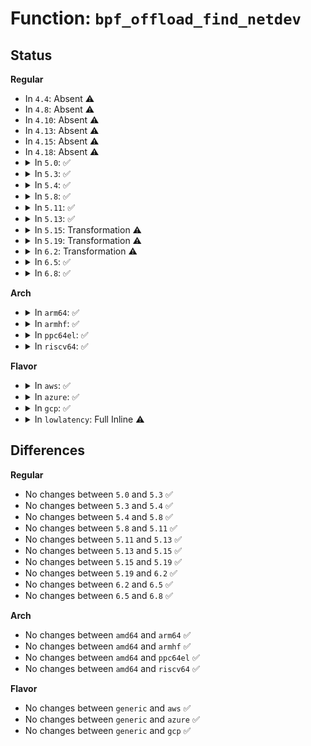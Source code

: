 # Function: <code>bpf_offload_find_netdev</code>

## Status
<b>Regular</b>
<ul>
<li>
In <code>4.4</code>: Absent ⚠️
</li>
<li>
In <code>4.8</code>: Absent ⚠️
</li>
<li>
In <code>4.10</code>: Absent ⚠️
</li>
<li>
In <code>4.13</code>: Absent ⚠️
</li>
<li>
In <code>4.15</code>: Absent ⚠️
</li>
<li>
In <code>4.18</code>: Absent ⚠️
</li>
<li>
<details>
<summary>In <code>5.0</code>: ✅</summary>

```c
struct bpf_offload_netdev *bpf_offload_find_netdev(struct net_device *netdev);
```

**Collision:** Unique Static

**Inline:** No

**Transformation:** False

**Instances:**

```
In kernel/bpf/offload.c (ffffffff811df0f0)
Location: kernel/bpf/offload.c:70
Inline: False
Direct callers:
  - kernel/bpf/offload.c:bpf_map_offload_map_alloc
  - kernel/bpf/offload.c:bpf_prog_offload_init
```
**Symbols:**

```
ffffffff811df0f0-ffffffff811df223: bpf_offload_find_netdev (STB_LOCAL)
```
</details>
</li>
<li>
<details>
<summary>In <code>5.3</code>: ✅</summary>

```c
struct bpf_offload_netdev *bpf_offload_find_netdev(struct net_device *netdev);
```

**Collision:** Unique Static

**Inline:** No

**Transformation:** False

**Instances:**

```
In kernel/bpf/offload.c (ffffffff811f4a80)
Location: kernel/bpf/offload.c:71
Inline: False
Direct callers:
  - kernel/bpf/offload.c:bpf_map_offload_map_alloc
  - kernel/bpf/offload.c:bpf_prog_offload_init
```
**Symbols:**

```
ffffffff811f4a80-ffffffff811f4be8: bpf_offload_find_netdev (STB_LOCAL)
```
</details>
</li>
<li>
<details>
<summary>In <code>5.4</code>: ✅</summary>

```c
struct bpf_offload_netdev *bpf_offload_find_netdev(struct net_device *netdev);
```

**Collision:** Unique Static

**Inline:** No

**Transformation:** False

**Instances:**

```
In kernel/bpf/offload.c (ffffffff81201a90)
Location: kernel/bpf/offload.c:71
Inline: False
Direct callers:
  - kernel/bpf/offload.c:bpf_map_offload_map_alloc
  - kernel/bpf/offload.c:bpf_prog_offload_init
```
**Symbols:**

```
ffffffff81201a90-ffffffff81201bf8: bpf_offload_find_netdev (STB_LOCAL)
```
</details>
</li>
<li>
<details>
<summary>In <code>5.8</code>: ✅</summary>

```c
struct bpf_offload_netdev *bpf_offload_find_netdev(struct net_device *netdev);
```

**Collision:** Unique Static

**Inline:** No

**Transformation:** False

**Instances:**

```
In kernel/bpf/offload.c (ffffffff81228ff0)
Location: kernel/bpf/offload.c:71
Inline: False
Direct callers:
  - kernel/bpf/offload.c:__bpf_offload_dev_match
  - kernel/bpf/offload.c:__bpf_offload_dev_match
  - kernel/bpf/offload.c:bpf_map_offload_map_alloc
  - kernel/bpf/offload.c:bpf_prog_offload_init
```
**Symbols:**

```
ffffffff81228ff0-ffffffff8122906b: bpf_offload_find_netdev (STB_LOCAL)
```
</details>
</li>
<li>
<details>
<summary>In <code>5.11</code>: ✅</summary>

```c
struct bpf_offload_netdev *bpf_offload_find_netdev(struct net_device *netdev);
```

**Collision:** Unique Static

**Inline:** No

**Transformation:** False

**Instances:**

```
In kernel/bpf/offload.c (ffffffff81230a00)
Location: kernel/bpf/offload.c:71
Inline: False
Direct callers:
  - kernel/bpf/offload.c:__bpf_offload_dev_match
  - kernel/bpf/offload.c:__bpf_offload_dev_match
  - kernel/bpf/offload.c:bpf_map_offload_map_alloc
  - kernel/bpf/offload.c:bpf_prog_offload_init
```
**Symbols:**

```
ffffffff81230a00-ffffffff81230b0a: bpf_offload_find_netdev (STB_LOCAL)
```
</details>
</li>
<li>
<details>
<summary>In <code>5.13</code>: ✅</summary>

```c
struct bpf_offload_netdev *bpf_offload_find_netdev(struct net_device *netdev);
```

**Collision:** Unique Static

**Inline:** No

**Transformation:** False

**Instances:**

```
In kernel/bpf/offload.c (ffffffff81234bb0)
Location: kernel/bpf/offload.c:71
Inline: False
Direct callers:
  - kernel/bpf/offload.c:__bpf_offload_dev_match
  - kernel/bpf/offload.c:__bpf_offload_dev_match
  - kernel/bpf/offload.c:bpf_map_offload_map_alloc
  - kernel/bpf/offload.c:bpf_prog_offload_init
```
**Symbols:**

```
ffffffff81234bb0-ffffffff81234cb2: bpf_offload_find_netdev (STB_LOCAL)
```
</details>
</li>
<li>
<details>
<summary>In <code>5.15</code>: Transformation ⚠️</summary>

```c
struct bpf_offload_netdev *bpf_offload_find_netdev(struct net_device *netdev);
```

**Collision:** Unique Static

**Inline:** No

**Transformation:** True

**Instances:**

```
In kernel/bpf/offload.c (0)
Location: kernel/bpf/offload.c:71
Inline: False
Direct callers:
  - kernel/bpf/offload.c:bpf_map_offload_map_alloc
  - kernel/bpf/offload.c:bpf_prog_offload_init
```
**Symbols:**

```
ffffffff8126ecc0-ffffffff8126edce: bpf_offload_find_netdev (STB_LOCAL)
ffffffff81cb964d-ffffffff81cb9661: bpf_offload_find_netdev.cold (STB_LOCAL)
```
</details>
</li>
<li>
<details>
<summary>In <code>5.19</code>: Transformation ⚠️</summary>

```c
struct bpf_offload_netdev *bpf_offload_find_netdev(struct net_device *netdev);
```

**Collision:** Unique Static

**Inline:** No

**Transformation:** True

**Instances:**

```
In kernel/bpf/offload.c (0)
Location: kernel/bpf/offload.c:71
Inline: False
Direct callers:
  - kernel/bpf/offload.c:bpf_map_offload_map_alloc
  - kernel/bpf/offload.c:bpf_prog_offload_init
```
**Symbols:**

```
ffffffff812bdcc0-ffffffff812bdde5: bpf_offload_find_netdev (STB_LOCAL)
ffffffff81e6aa71-ffffffff81e6aa85: bpf_offload_find_netdev.cold (STB_LOCAL)
```
</details>
</li>
<li>
<details>
<summary>In <code>6.2</code>: Transformation ⚠️</summary>

```c
struct bpf_offload_netdev *bpf_offload_find_netdev(struct net_device *netdev);
```

**Collision:** Unique Static

**Inline:** No

**Transformation:** True

**Instances:**

```
In kernel/bpf/offload.c (0)
Location: kernel/bpf/offload.c:71
Inline: False
Direct callers:
  - kernel/bpf/offload.c:bpf_map_offload_map_alloc
  - kernel/bpf/offload.c:bpf_prog_offload_init
```
**Symbols:**

```
ffffffff81321210-ffffffff81321335: bpf_offload_find_netdev (STB_LOCAL)
ffffffff82061b06-ffffffff82061b1a: bpf_offload_find_netdev.cold (STB_LOCAL)
```
</details>
</li>
<li>
<details>
<summary>In <code>6.5</code>: ✅</summary>

```c
struct bpf_offload_netdev *bpf_offload_find_netdev(struct net_device *netdev);
```

**Collision:** Unique Static

**Inline:** No

**Transformation:** False

**Instances:**

```
In kernel/bpf/offload.c (ffffffff81350e50)
Location: kernel/bpf/offload.c:70
Inline: False
Direct callers:
  - kernel/bpf/offload.c:bpf_dev_bound_netdev_unregister
  - kernel/bpf/offload.c:bpf_map_offload_map_alloc
  - kernel/bpf/offload.c:bpf_prog_dev_bound_destroy
  - kernel/bpf/offload.c:__bpf_prog_dev_bound_init
  - kernel/bpf/offload.c:__bpf_prog_dev_bound_init
```
**Symbols:**

```
ffffffff81350e50-ffffffff81350f95: bpf_offload_find_netdev (STB_LOCAL)
```
</details>
</li>
<li>
<details>
<summary>In <code>6.8</code>: ✅</summary>

```c
struct bpf_offload_netdev *bpf_offload_find_netdev(struct net_device *netdev);
```

**Collision:** Unique Static

**Inline:** No

**Transformation:** False

**Instances:**

```
In kernel/bpf/offload.c (ffffffff813782b0)
Location: kernel/bpf/offload.c:71
Inline: False
Direct callers:
  - kernel/bpf/offload.c:bpf_dev_bound_netdev_unregister
  - kernel/bpf/offload.c:bpf_map_offload_map_alloc
  - kernel/bpf/offload.c:bpf_prog_dev_bound_destroy
  - kernel/bpf/offload.c:__bpf_prog_dev_bound_init
  - kernel/bpf/offload.c:__bpf_prog_dev_bound_init
```
**Symbols:**

```
ffffffff813782b0-ffffffff813783f5: bpf_offload_find_netdev (STB_LOCAL)
```
</details>
</li>
</ul>
<b>Arch</b>
<ul>
<li>
<details>
<summary>In <code>arm64</code>: ✅</summary>

```c
struct bpf_offload_netdev *bpf_offload_find_netdev(struct net_device *netdev);
```

**Collision:** Unique Static

**Inline:** No

**Transformation:** False

**Instances:**

```
In kernel/bpf/offload.c (ffff80001028a5c0)
Location: kernel/bpf/offload.c:71
Inline: False
Direct callers:
  - kernel/bpf/offload.c:bpf_map_offload_map_alloc
  - kernel/bpf/offload.c:bpf_prog_offload_init
```
**Symbols:**

```
ffff80001028a5c0-ffff80001028a760: bpf_offload_find_netdev (STB_LOCAL)
```
</details>
</li>
<li>
<details>
<summary>In <code>armhf</code>: ✅</summary>

```c
struct bpf_offload_netdev *bpf_offload_find_netdev(struct net_device *netdev);
```

**Collision:** Unique Static

**Inline:** No

**Transformation:** False

**Instances:**

```
In kernel/bpf/offload.c (c04b9414)
Location: kernel/bpf/offload.c:71
Inline: False
Direct callers:
  - kernel/bpf/offload.c:__bpf_offload_dev_match
  - kernel/bpf/offload.c:__bpf_offload_dev_match
  - kernel/bpf/offload.c:bpf_map_offload_map_alloc
  - kernel/bpf/offload.c:bpf_prog_offload_init
```
**Symbols:**

```
c04b9414-c04b95b4: bpf_offload_find_netdev (STB_LOCAL)
```
</details>
</li>
<li>
<details>
<summary>In <code>ppc64el</code>: ✅</summary>

```c
struct bpf_offload_netdev *bpf_offload_find_netdev(struct net_device *netdev);
```

**Collision:** Unique Static

**Inline:** No

**Transformation:** False

**Instances:**

```
In kernel/bpf/offload.c (c000000000336060)
Location: kernel/bpf/offload.c:71
Inline: False
Direct callers:
  - kernel/bpf/offload.c:bpf_map_offload_map_alloc
  - kernel/bpf/offload.c:bpf_prog_offload_init
```
**Symbols:**

```
c000000000336060-c00000000033628c: bpf_offload_find_netdev (STB_LOCAL)
```
</details>
</li>
<li>
<details>
<summary>In <code>riscv64</code>: ✅</summary>

```c
struct bpf_offload_netdev *bpf_offload_find_netdev(struct net_device *netdev);
```

**Collision:** Unique Static

**Inline:** No

**Transformation:** False

**Instances:**

```
In kernel/bpf/offload.c (ffffffe0001be5fe)
Location: kernel/bpf/offload.c:71
Inline: False
Direct callers:
  - kernel/bpf/offload.c:bpf_map_offload_map_alloc
  - kernel/bpf/offload.c:bpf_prog_offload_init
```
**Symbols:**

```
ffffffe0001be5fe-ffffffe0001be774: bpf_offload_find_netdev (STB_LOCAL)
```
</details>
</li>
</ul>
<b>Flavor</b>
<ul>
<li>
<details>
<summary>In <code>aws</code>: ✅</summary>

```c
struct bpf_offload_netdev *bpf_offload_find_netdev(struct net_device *netdev);
```

**Collision:** Unique Static

**Inline:** No

**Transformation:** False

**Instances:**

```
In kernel/bpf/offload.c (ffffffff811fa0b0)
Location: kernel/bpf/offload.c:71
Inline: False
Direct callers:
  - kernel/bpf/offload.c:bpf_map_offload_map_alloc
  - kernel/bpf/offload.c:bpf_prog_offload_init
```
**Symbols:**

```
ffffffff811fa0b0-ffffffff811fa218: bpf_offload_find_netdev (STB_LOCAL)
```
</details>
</li>
<li>
<details>
<summary>In <code>azure</code>: ✅</summary>

```c
struct bpf_offload_netdev *bpf_offload_find_netdev(struct net_device *netdev);
```

**Collision:** Unique Static

**Inline:** No

**Transformation:** False

**Instances:**

```
In kernel/bpf/offload.c (ffffffff811ece00)
Location: kernel/bpf/offload.c:71
Inline: False
Direct callers:
  - kernel/bpf/offload.c:bpf_map_offload_map_alloc
  - kernel/bpf/offload.c:bpf_prog_offload_init
```
**Symbols:**

```
ffffffff811ece00-ffffffff811ecf68: bpf_offload_find_netdev (STB_LOCAL)
```
</details>
</li>
<li>
<details>
<summary>In <code>gcp</code>: ✅</summary>

```c
struct bpf_offload_netdev *bpf_offload_find_netdev(struct net_device *netdev);
```

**Collision:** Unique Static

**Inline:** No

**Transformation:** False

**Instances:**

```
In kernel/bpf/offload.c (ffffffff811f7e80)
Location: kernel/bpf/offload.c:71
Inline: False
Direct callers:
  - kernel/bpf/offload.c:bpf_map_offload_map_alloc
  - kernel/bpf/offload.c:bpf_prog_offload_init
```
**Symbols:**

```
ffffffff811f7e80-ffffffff811f7fe8: bpf_offload_find_netdev (STB_LOCAL)
```
</details>
</li>
<li>
<details>
<summary>In <code>lowlatency</code>: Full Inline ⚠️</summary>

**Collision:** Unique Static

**Inline:** Full

**Transformation:** False

**Instances:**

```
In kernel/bpf/offload.c (ffffffff812078d4)
Location: kernel/bpf/offload.c:71
Inline: True
Inline callers:
  - kernel/bpf/offload.c:bpf_map_offload_map_alloc
  - kernel/bpf/offload.c:bpf_prog_offload_init
```
</details>
</li>
</ul>

## Differences
<b>Regular</b>
<ul>
<li>
No changes between <code>5.0</code> and <code>5.3</code> ✅
</li>
<li>
No changes between <code>5.3</code> and <code>5.4</code> ✅
</li>
<li>
No changes between <code>5.4</code> and <code>5.8</code> ✅
</li>
<li>
No changes between <code>5.8</code> and <code>5.11</code> ✅
</li>
<li>
No changes between <code>5.11</code> and <code>5.13</code> ✅
</li>
<li>
No changes between <code>5.13</code> and <code>5.15</code> ✅
</li>
<li>
No changes between <code>5.15</code> and <code>5.19</code> ✅
</li>
<li>
No changes between <code>5.19</code> and <code>6.2</code> ✅
</li>
<li>
No changes between <code>6.2</code> and <code>6.5</code> ✅
</li>
<li>
No changes between <code>6.5</code> and <code>6.8</code> ✅
</li>
</ul>
<b>Arch</b>
<ul>
<li>
No changes between <code>amd64</code> and <code>arm64</code> ✅
</li>
<li>
No changes between <code>amd64</code> and <code>armhf</code> ✅
</li>
<li>
No changes between <code>amd64</code> and <code>ppc64el</code> ✅
</li>
<li>
No changes between <code>amd64</code> and <code>riscv64</code> ✅
</li>
</ul>
<b>Flavor</b>
<ul>
<li>
No changes between <code>generic</code> and <code>aws</code> ✅
</li>
<li>
No changes between <code>generic</code> and <code>azure</code> ✅
</li>
<li>
No changes between <code>generic</code> and <code>gcp</code> ✅
</li>
</ul>
